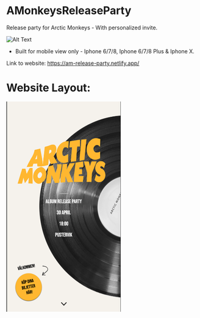 # AMonkeysReleaseParty
Release party for Arctic Monkeys - With personalized invite.

![Alt Text](https://media.giphy.com/media/9ryCWhW8nmQms/source.gif)

- Built for mobile view only - Iphone 6/7/8, Iphone 6/7/8 Plus & Iphone X.

Link to website: https://am-release-party.netlify.app/

# Website Layout:
<a href="url"><img src="https://github.com/MadosMark/AMonkeysReleaseParty/blob/main/Screenshot%202021-04-20%20at%2013.39.32.png" align="left" height="550" width="300" ></a>
